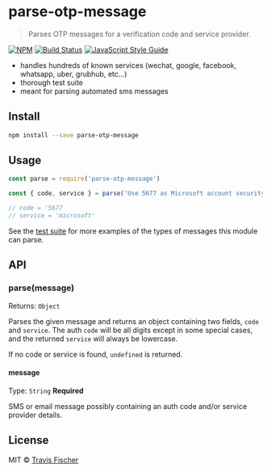 # parse-otp-message

> Parses OTP messages for a verification code and service provider.

[![NPM](https://img.shields.io/npm/v/parse-otp-message.svg)](https://www.npmjs.com/package/parse-otp-message) [![Build Status](https://travis-ci.org/transitive-bullshit/parse-otp-message.svg?branch=master)](https://travis-ci.org/transitive-bullshit/parse-otp-message) [![JavaScript Style Guide](https://img.shields.io/badge/code_style-standard-brightgreen.svg)](https://standardjs.com)

- handles hundreds of known services (wechat, google, facebook, whatsapp, uber, grubhub, etc...)
- thorough test suite
- meant for parsing automated sms messages


## Install

```bash
npm install --save parse-otp-message
```


## Usage

```js
const parse = require('parse-otp-message')

const { code, service } = parse('Use 5677 as Microsoft account security code')

// code = '5677
// service = 'microsoft'
```

See the [test suite](https://github.com/transitive-bullshit/parse-otp-message/tree/master/index.test.js) for more examples of the types of messages this module can parse.


## API

### parse(message)

Returns: `Object`

Parses the given message and returns an object containing two fields, `code` and `service`. The auth `code` will be all digits except in some special cases, and the returned `service` will always be lowercase.

If no code or service is found, `undefined` is returned.

#### message

Type: `String`
**Required**

SMS or email message possibly containing an auth code and/or service provider details.


## License

MIT © [Travis Fischer](https://github.com/transitive-bullshit)
